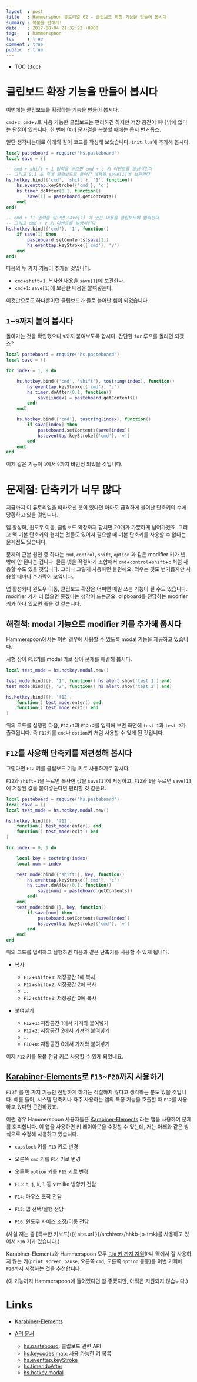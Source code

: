 ```yaml
---
layout  : post
title   : Hammerspoon 튜토리얼 02 - 클립보드 확장 기능을 만들어 봅시다
summary : 복붙을 편하게!
date    : 2017-08-04 21:32:22 +0900
tags    : hammerspoon
toc     : true
comment : true
public  : true
---
```

* TOC
{:toc}

# 클립보드 확장 기능을 만들어 봅시다

이번에는 클립보드를 확장하는 기능을 만들어 봅시다.

`cmd`+`c`, `cmd`+`v`로 사용 가능한 클립보드는 편리하긴 하지만 저장 공간이 하나밖에 없다는 단점이 있습니다.
한 번에 여러 문자열을 복붙할 때에는 몹시 번거롭죠.

일단 생각나는대로 아래와 같이 코드를 작성해 보았습니다. `init.lua`에 추가해 봅시다.

```lua
local pasteboard = require("hs.pasteboard")
local save = {}

-- cmd + shift + 1 입력을 받으면 cmd + c 키 이벤트를 발생시킨다
-- 그리고 0.1 초 후에 클립보드로 들어간 내용을 save[1]에 보관한다
hs.hotkey.bind({'cmd', 'shift'}, '1', function()
    hs.eventtap.keyStroke({'cmd'}, 'c')
    hs.timer.doAfter(0.1, function()
        save[1] = pasteboard.getContents()
    end)
end)

-- cmd + f1 입력을 받으면 save[1] 에 있는 내용을 클립보드에 입력한다
-- 그리고 cmd + v 키 이벤트를 발생시킨다
hs.hotkey.bind({'cmd'}, '1', function()
    if save[1] then
        pasteboard.setContents(save[1])
        hs.eventtap.keyStroke({'cmd'}, 'v')
    end
end)
```

다음의 두 가지 기능이 추가될 것입니다.

* `cmd`+`shift`+`1`: 복사한 내용을 `save[1]`에 보관한다.
* `cmd`+`1`: `save[1]`에 보관한 내용을 붙여넣는다.

이것만으로도 하나뿐이던 클립보드가 둘로 늘어난 셈이 되었습니다.

## `1`~`9`까지 붙여 봅시다

돌아가는 것을 확인했으니 `9`까지 붙여보도록 합시다. 간단한 `for` 루프를 돌리면 되겠죠?

```lua
local pasteboard = require("hs.pasteboard")
local save = {}

for index = 1, 9 do

    hs.hotkey.bind({'cmd', 'shift'}, tostring(index), function()
        hs.eventtap.keyStroke({'cmd'}, 'c')
        hs.timer.doAfter(0.1, function()
            save[index] = pasteboard.getContents()
        end)
    end)

    hs.hotkey.bind({'cmd'}, tostring(index), function()
        if save[index] then
            pasteboard.setContents(save[index])
            hs.eventtap.keyStroke({'cmd'}, 'v')
        end
    end)
end
```

이제 같은 기능이 `1`에서 `9`까지 바인딩 되었을 것입니다.

# 문제점: 단축키가 너무 많다

지금까지 이 튜토리얼을 따라오신 분이 있다면 아마도 급격하게 불어난 단축키의 수에 당황하고 있을 것입니다.

앱 활성화, 윈도우 이동, 클립보드 확장까지 합치면 20개가 가뿐하게 넘어가겠죠.
그리고 맥 기본 단축키와 겹치는 것들도 있어서 필요할 때 기본 단축키를 사용할 수 없다는 문제점도 있습니다.

문제의 근본 원인 중 하나는 `cmd`, `control`, `shift`, `option` 과 같은 modifier 키가 넷 밖에 안 된다는 겁니다.
물론 넷을 적절하게 조합해서 `cmd`+`control`+`shift`+`c` 처럼 사용할 수도 있을 것입니다.
그러나 그렇게 사용하면 불편해요. 외우는 것도 번거롭지만 사용할 때마다 손가락이 꼬입니다.

앱 활성화나 윈도우 이동, 클립보드 확장은 어쩌면 매일 쓰는 기능이 될 수도 있습니다.
modifier 키가 더 많으면 좋겠다는 생각이 드는군요.
clipboard를 전담하는 modifier 키가 하나 있으면 좋을 것 같습니다.

## 해결책: modal 기능으로 modifier 키를 추가해 줍시다

Hammerspoon에서는 이런 경우에 사용할 수 있도록 modal 기능을 제공하고 있습니다.

시험 삼아 `F12`키를 modal 키로 삼아 문제를 해결해 봅시다.

```lua
local test_mode = hs.hotkey.modal.new()

test_mode:bind({}, '1', function() hs.alert.show('test 1') end)
test_mode:bind({}, '2', function() hs.alert.show('test 2') end)

hs.hotkey.bind({}, 'f12',
    function() test_mode:enter() end,
    function() test_mode:exit() end
)
```

위의 코드를 실행한 다음, `F12`+`1`과 `F12`+`2`를 입력해 보면 화면에 `test 1`과 `test 2`가 출력됩니다.
즉 `F12`키를 `cmd`나 `option`키 처럼 사용할 수 있게 된 것입니다.

## `F12`를 사용해 단축키를 재편성해 봅시다

그렇다면 `F12` 키를 클립보드 기능 키로 사용하기로 합시다.

`F12`와 `shift`+`1`을 누르면 복사한 값을 `save[1]`에 저장하고,
`F12`와 `1`을 누르면 `save[1]`에 저장된 값을 붙여넣는다면 편리할 것 같군요.

```lua
local pasteboard = require("hs.pasteboard")
local save = {}
local test_mode = hs.hotkey.modal.new()

hs.hotkey.bind({}, 'f12',
    function() test_mode:enter() end,
    function() test_mode:exit() end
)

for index = 0, 9 do

    local key = tostring(index)
    local num = index

    test_mode:bind({'shift'}, key, function()
        hs.eventtap.keyStroke({'cmd'}, 'c')
        hs.timer.doAfter(0.1, function()
            save[num] = pasteboard.getContents()
        end)
    end)
    test_mode:bind({}, key, function()
        if save[num] then
            pasteboard.setContents(save[index])
            hs.eventtap.keyStroke({'cmd'}, 'v')
        end
    end)
end
```

위의 코드를 입력하고 실행하면 다음과 같은 단축키를 사용할 수 있게 됩니다.

* 복사
    * `F12`+`shift`+`1`: 저장공간 1에 복사
    * `F12`+`shift`+`2`: 저장공간 2에 복사
    * ...
    * `F12`+`shift`+`0`: 저장공간 0에 복사

* 붙여넣기
    * `F12`+`1`: 저장공간 1에서 가져와 붙여넣기
    * `F12`+`2`: 저장공간 2에서 가져와 붙여넣기
    * ...
    * `F10`+`0`: 저장공간 0에서 가져와 붙여넣기

이제 `F12` 키를 복붙 전담 키로 사용할 수 있게 되었네요.

## [Karabiner-Elements](https://github.com/tekezo/Karabiner-Elements)로 `F13`~`F20`까지 사용하기

`F12`키를 한 가지 기능만 전담하게 하기는 적절하지 않다고 생각하는 분도 있을 것입니다.
예를 들어, 시스템 단축키나 자주 사용하는 앱의 특정 기능을 호출할 때 `F12`를 사용하고 있다면 곤란하겠죠.

이런 경우 Hammerspoon 사용자들은
[Karabiner-Elements](https://github.com/tekezo/Karabiner-Elements)
라는 앱을 사용하여 문제를 회피합니다.
이 앱을 사용하면 키 레이아웃을 수정할 수 있는데,
저는 아래와 같은 방식으로 수정해 사용하고 있습니다.

* `capslock` 키를 `F13` 키로 변경
* 오른쪽 `cmd` 키를 `F14` 키로 변경
* 오른쪽 `option` 키를 `F15` 키로 변경

* `F13`: `h`, `j`, `k`, `l` 등 vimlike 방향키 전담
* `F14`: 마우스 조작 전담
* `F15`: 앱 선택/실행 전담
* `F16`: 윈도우 사이즈 조정/이동 전담

(사실 저는 좀 [특수한 키보드]({{ site.url }}/archivers/hhkb-jp-tmk)를 사용하고 있어서 `F16` 키가 있습니다.)

Karabiner-Elements와 Hammerspoon 모두
[`F20` 키 까지 지원](http://www.hammerspoon.org/docs/hs.keycodes.html#map)하니
맥에서 잘 사용하지 않는 키(`print screen`, `pause`, 오른쪽 `cmd`, 오른쪽 `option` 등등)를
이번 기회에 `F20`까지 지정하는 것을 추천합니다.

(이 기능까지 Hammerspoon에 들어있다면 참 좋겠지만, 아직은 지원되지 않습니다.)

# Links

* [Karabiner-Elements](https://github.com/tekezo/Karabiner-Elements)

* [API 문서](http://www.hammerspoon.org/docs/index.html)
    * [hs.pasteboard](http://www.hammerspoon.org/docs/hs.pasteboard.html): 클립보드 관련 API
    * [hs.keycodes.map](http://www.hammerspoon.org/docs/hs.keycodes.html#map): 사용 가능한 키 목록
    * [hs.eventtap.keyStroke](http://www.hammerspoon.org/docs/hs.eventtap.html#keyStroke)
    * [hs.timer.doAfter](http://www.hammerspoon.org/docs/hs.timer.html#doAfter)
    * [hs.hotkey.modal](http://www.hammerspoon.org/docs/hs.hotkey.modal.html)
